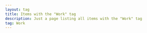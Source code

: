```yaml
---
layout: tag
title: Items with the "Work" tag
description: Just a page listing all items with the "Work" tag
tag: Work
---
```


